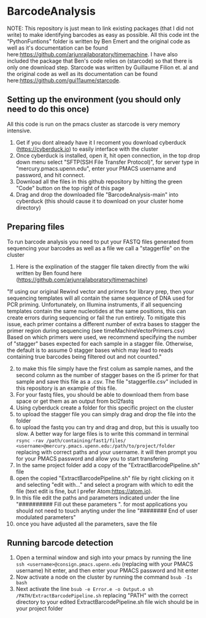 # BarcodeAnalysis

NOTE: This repository is just mean to link existing packages (that I did not write) to make identifying barcodes as easy as possible. All this code int the "PythonFuntions" folder is written by Ben Emert and the original code as well as it's documentation can be found here:https://github.com/arjunrajlaboratory/timemachine. I have also included the package that Ben's code relies on (starcode) so that there is only one download step. Starcode was written by Guillaume Filion et. al and the original code as well as its documentation can be found here:https://github.com/gui11aume/starcode.



## Setting up the environment (you should only need to do this once)
   All this code is run on the pmacs cluster as starcode is very memory intensive.
 1. Get if you dont already have it I recoment you download cyberduck (https://cyberduck.io) to easily interface with the cluster
 2. Once cyberduck is installed, open it, hit open connection, in the top drop down menu select "SFTP(SSH File Transfer Protocol)", for server type in "mercury.pmacs.upenn.edu", enter your PMACS username and password, and hit connect.
 3. Download all the files in this github repository by hitting the green "Code" button on the top right of this page
 4. Drag and drop the downloaded file "BarcodeAnalysis-main" into cyberduck (this should cause it to download on your cluster home directory)


## Preparing files
  To run barcode analysis you need to put your FASTQ files generated from sequencing your barcodes as well as a file we call a "staggerfile" on the cluster
  1. Here is the explination of the stagger file taken directly from the wiki written by Ben found here (https://github.com/arjunrajlaboratory/timemachine)
  
"If using our original Rewind vector and primers for library prep, then your sequencing templates will all contain the same sequence of DNA used for PCR priming. Unfortunately, on Illumina instruments, if all sequencing templates contain the same nucleotides at the same positions, this can create errors during sequencing or fail the run entirely. To mitigate this issue, each primer contains a different number of extra bases to stagger the primer region during sequencing (see timeMachineVectorPrimers.csv)
Based on which primers were used, we recommend specifying the number of "stagger" bases expected for each sample in a stagger file. Otherwise, the default is to assume 0 stagger bases which may lead to reads containing true barcodes being filtered out and not counted."

  2. to make this file simply have the first colum as sample names, and the second column as the number of stagger bases on the i5 primer for that sample and save this file as a .csv. The file "staggerfile.csv" included in this repository is an example of this file.
  3. For your fastq files, you should be able to download them from base space or get them as an output from bcl2fastq
  4. Using cyberduck create a folder for this specific project on the cluster
  5. to upload the stagger file you can simply drag and drop the file into the folder
  6. to upload the fastq you can try and drag and drop, but this is usually too slow. A better way for large files is to write this command in terminal `rsync -rav /path/containing/fast1/files/ <username>@mercury.pmacs.upenn.edu:/path/to/project/folder` replacing with correct paths and your username. it will then prompt you for your PMACS password and allow you to start transfering
  7. In the same project folder add a copy of the "ExtractBarcodePipeline.sh" file
  8. open the copied "ExtractBarcodePipeline.sh" file by right clicking on it and selecting "edit with..." and select a program with which to edit the file (text edit is fine, but I prefer Atom:https://atom.io).
  9. In this file edit the paths and parameters indicated under the line "########## Fill out these parameters ". for most applications you should not need to touch anyting under the line "######## End of user modulated parameters"
  10. once you have adjusted all the parameters, save the file
  
  ## Running barcode detection
 1. Open a terminal window and sigh into your pmacs by running the line `ssh <username>@consign.pmacs.upenn.edu` (replacing <username> with your PMACS username) hit enter, and then enter your PMACS password and hit enter
 2. Now activate a node on the cluster by running the command `bsub -Is bash`
 3. Next activate the line `bsub -e Error.e -o Output.o sh /PATH/ExtractBarcodePipeline.sh` replacing "PATH" with the correct directory to your edited ExtractBarcodePipeline.sh file wich should be in your project folder



